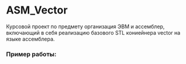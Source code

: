 # ASM_Vector

Курсовой проект по предмету организация ЭВМ и ассемблер, включающий в себя реализацию базового STL кониейнера vector на языке ассемблера.

### Пример работы:

